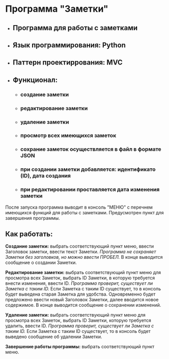 # Программа "Заметки"

+ ## Программа для работы с заметками
+ ## Язык программирования: Python
+ ## Паттерн проектиррования: MVC
+ ## Функционал:
  + ### создание заметки
  + ### редактирование заметки
  + ### удаление заметки
  + ### просмотр всех имеющихся заметок
  + ### сохрание заметок осуществляется в файл в формате JSON
  + ### при создании заметки добавляется: идентификато (ID), дата создания
  + ### при редактировании проставляется дата изменения заметки

После запуска программа выводит в консоль "МЕНЮ" с перечнем имеющихся функций для работы с заметками. Предусмотрен пункт для завершения программы.  

## Как работать:
**Создание заметки:** выбрать соответствующий пункт меню, ввести Заголовок заметки, ввести текст Заметки. *Программа не сохраняет Заметки без заголовков, но можно ввести ПРОБЕЛ.*  В конце выводится сообщение о создании Заметки.

**Редактирование заметки:** выбрать соответствующий пункт меню для просмотра всех Заметок, выбрать ID Заметки, в которую требуется внести изменения, ввести ID. *Программа проверит, существует ли Заметка с таким ID.* Если Заметка с таким ID существует, то в консоль будет выведена старая Заметка для удобства. Одновременно будет предложено ввести новый Заголовок Заметки, далее вводится новое содержимое. В конце выводится сообщение о сохранении изменений.  

**Удаление заметки:** выбрать соответствующий пункт меню для просмотра всех Заметок, выбрать ID Заметки, которую требуется удалить, ввести ID. *Программа проверит, существует ли Заметка с таким ID.* Если Заметка с таким ID существует, то в консоль будет выведено сообщение об удалении Заметки.

**Завершение работы программы:** выбрать соответствующий пункт меню.
